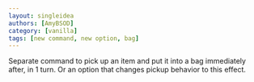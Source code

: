 ```yaml
---
layout: singleidea
authors: [AmyBSOD]
category: [vanilla]
tags: [new command, new option, bag]
---
```

Separate command to pick up an item and put it into a bag immediately after, in 1 turn. Or an option that changes pickup behavior to this effect.
